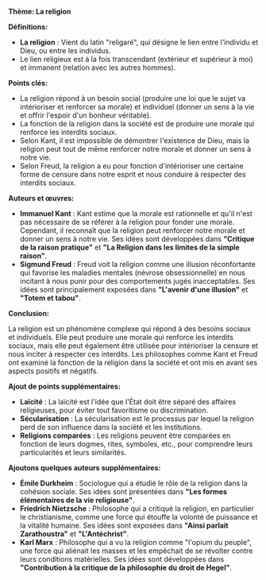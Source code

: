 **Thème: La religion**

**Définitions:**

* **La religion** : Vient du latin "religaré", qui désigne le lien entre l'individu et Dieu, ou entre les individus.
* Le lien religieux est à la fois transcendant (extérieur et supérieur à moi) et immanent (relation avec les autres hommes).

**Points clés:**

* La religion répond à un besoin social (produire une loi que le sujet va intérioriser et renforcer sa morale) et individuel (donner un sens à la vie et offrir l'espoir d'un bonheur véritable).
* La fonction de la religion dans la société est de produire une morale qui renforce les interdits sociaux.
* Selon Kant, il est impossible de démontrer l'existence de Dieu, mais la religion peut tout de même renforcer notre morale et donner un sens à notre vie.
* Selon Freud, la religion a eu pour fonction d'intérioriser une certaine forme de censure dans notre esprit et nous conduire à respecter des interdits sociaux.

**Auteurs et œuvres:**

* **Immanuel Kant** : Kant estime que la morale est rationnelle et qu'il n'est pas nécessaire de se référer à la religion pour fonder une morale. Cependant, il reconnaît que la religion peut renforcer notre morale et donner un sens à notre vie. Ses idées sont développées dans **"Critique de la raison pratique"** et **"La Religion dans les limites de la simple raison"**.
* **Sigmund Freud** : Freud voit la religion comme une illusion réconfortante qui favorise les maladies mentales (névrose obsessionnelle) en nous incitant à nous punir pour des comportements jugés inacceptables. Ses idées sont principalement exposées dans **"L'avenir d'une illusion"** et **"Totem et tabou"**.

**Conclusion:**

La religion est un phénomène complexe qui répond à des besoins sociaux et individuels. Elle peut produire une morale qui renforce les interdits sociaux, mais elle peut également être utilisée pour intérioriser la censure et nous inciter à respecter ces interdits. Les philosophes comme Kant et Freud ont examiné la fonction de la religion dans la société et ont mis en avant ses aspects positifs et négatifs.

**Ajout de points supplémentaires:**

* **Laïcité** : La laïcité est l'idée que l'État doit être séparé des affaires religieuses, pour éviter tout favoritisme ou discrimination.
* **Sécularisation** : La sécularisation est le processus par lequel la religion perd de son influence dans la société et les institutions.
* **Religions comparées** : Les religions peuvent être comparées en fonction de leurs dogmes, rites, symboles, etc., pour comprendre leurs particularités et leurs similarités.

**Ajoutons quelques auteurs supplémentaires:**

* **Émile Durkheim** : Sociologue qui a étudié le rôle de la religion dans la cohésion sociale. Ses idées sont présentées dans **"Les formes élémentaires de la vie religieuse"**.
* **Friedrich Nietzsche** : Philosophe qui a critiqué la religion, en particulier le christianisme, comme une force qui étouffe la volonté de puissance et la vitalité humaine. Ses idées sont exposées dans **"Ainsi parlait Zarathoustra"** et **"L'Antéchrist"**.
* **Karl Marx** : Philosophe qui a vu la religion comme "l'opium du peuple", une force qui aliénait les masses et les empêchait de se révolter contre leurs conditions matérielles. Ses idées sont développées dans **"Contribution à la critique de la philosophie du droit de Hegel"**.
